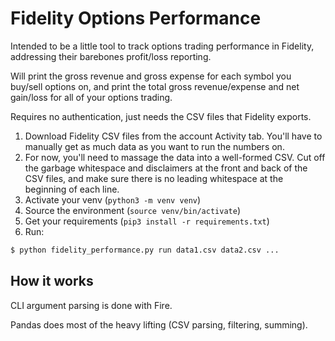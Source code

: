 # Fidelity Options Performance

Intended to be a little tool to track options trading performance in Fidelity,
addressing their barebones profit/loss reporting.

Will print the gross revenue and gross expense for each symbol you buy/sell
options on, and print the total gross revenue/expense and net gain/loss for all
of your options trading.

Requires no authentication, just needs the CSV files that Fidelity exports.

1. Download Fidelity CSV files from the account Activity tab. You'll have to
   manually get as much data as you want to run the numbers on.
2. For now, you'll need to massage the data into a well-formed CSV. Cut off the
   garbage whitespace and disclaimers at the front and back of the CSV files,
   and make sure there is no leading whitespace at the beginning of each line.
3. Activate your venv (`python3 -m venv venv`)
4. Source the environment (`source venv/bin/activate`)
5. Get your requirements (`pip3 install -r requirements.txt`)
6. Run:

```sh
$ python fidelity_performance.py run data1.csv data2.csv ...
```

## How it works

CLI argument parsing is done with Fire.

Pandas does most of the heavy lifting (CSV parsing, filtering, summing).
